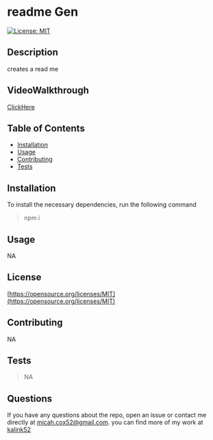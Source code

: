 # readme Gen 
  [![License: MIT](https://img.shields.io/badge/License-MIT-yellow.svg)](https://opensource.org/licenses/MIT) 
  ## Description
  creates a read me
  ## VideoWalkthrough
[ClickHere](<Assets/2024-07-17 13-53-36.mkv>)
  ## Table of Contents
  * [Installation](#Installation)
  * [Usage](#Usage)
  * [Contributing](#Contributing)
  * [Tests](#Tests)
  ## Installation
  To install the necessary dependencies, run the following command<br>
  >npm i 
  ## Usage
  NA
  ## License
  [https://opensource.org/licenses/MIT](https://opensource.org/licenses/MIT)
  ## Contributing 
  NA
  ## Tests
 >NA
  ## Questions
  If you have any questions about the repo, open an issue or contact me directly at <micah.cox52@gmail.com>. you can find more of my work at [kalink52](https://github.com/kalink52)
